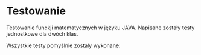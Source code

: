 # Testowanie

Testowanie funckji matematycznych w języku JAVA. Napisane zostały testy jednostkowe dla dwóch klas. 

Wszystkie testy pomyślnie zostały wykonane: 

